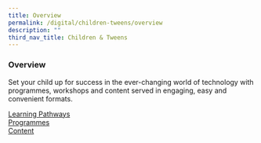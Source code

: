 ```yaml
---
title: Overview
permalink: /digital/children-tweens/overview
description: ""
third_nav_title: Children & Tweens
---
```

### **Overview**
Set your child up for success in the ever-changing world of technology with programmes, workshops and content served in engaging, easy and convenient formats.

<div class="row is-multiline">
  <div class="col is-one-third">
    <div class="clickbox is-sky-indigo">
      <a href="/digital/children-tweens/learning-pathways">
        <span>Learning Pathways</span>
      </a>
    </div>
  </div>
  <div class="col is-one-third">
    <div class="clickbox is-sky-indigo">
      <a href="/digital/children-tweens/programmes">
        <span>Programmes</span>
      </a>
    </div>
  </div>
  <div class="col is-one-third">
    <div class="clickbox is-sky-indigo">
      <a href="/digital/children-tweens/content">
        <span>Content</span>
      </a>
    </div>
  </div>
</div>